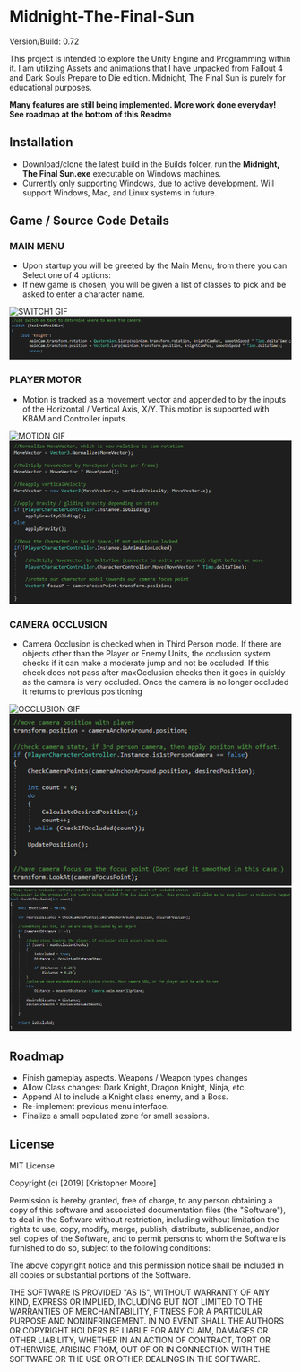 # Midnight-The-Final-Sun
Version/Build: 0.72

This project is intended to explore the Unity Engine and Programming within it. I am utilizing Assets and animations that I have unpacked from Fallout 4 and Dark Souls Prepare to Die edition. Midnight, The Final Sun is purely for educational purposes.

**Many features are still being implemented. More work done everyday! See roadmap at the bottom of this Readme**


## Installation

* Download/clone the latest build in the Builds folder, run the **Midnight, The Final Sun.exe** executable on Windows machines.
* Currently only supporting Windows, due to active development. Will support Windows, Mac, and Linux systems in future.


## Game / Source Code Details

### MAIN MENU
+ Upon startup you will be greeted by the Main Menu, from there you can Select one of 4 options:
+ If new game is chosen, you will be given a list of classes to pick and be asked to enter a character name.

![SWITCH1 GIF](images/clip1.gif "Switch Example 1")
![SWITCH CODE PNG](images/code1.PNG "Switch Code")

### PLAYER MOTOR
+ Motion is tracked as a movement vector and appended to by the inputs of the Horizontal / Vertical Axis, X/Y. This motion is supported with KBAM and Controller inputs.

![MOTION GIF](images/clip2.gif "Motion Example")
![MOTION CODE PNG](images/code2.PNG "Motion Code")

### CAMERA OCCLUSION
+ Camera Occlusion is checked when in Third Person mode. If there are objects other than the Player or Enemy Units, the occlusion system checks if it can make a moderate jump and not be occluded. If this check does not pass after maxOcclusion checks then it goes in quickly as the camera is very occluded. Once the camera is no longer occluded it returns to previous positioning

![OCCLUSION GIF](images/clip3.gif "Occlusion Example")
![OCCLUSION CODE PNG](images/code3.PNG "Occlusion Code")
![OCCLUSION CODE2 PNG](images/code4.PNG "Occlusion Code2")



## Roadmap

+ Finish gameplay aspects. Weapons / Weapon types changes
+ Allow Class changes: Dark Knight, Dragon Knight, Ninja, etc.
+ Append AI to include a Knight class enemy, and a Boss.
+ Re-implement previous menu interface.
+ Finalize a small populated zone for small sessions.


## License
MIT License

Copyright (c) [2019] [Kristopher Moore]

Permission is hereby granted, free of charge, to any person obtaining a copy
of this software and associated documentation files (the "Software"), to deal
in the Software without restriction, including without limitation the rights
to use, copy, modify, merge, publish, distribute, sublicense, and/or sell
copies of the Software, and to permit persons to whom the Software is
furnished to do so, subject to the following conditions:

The above copyright notice and this permission notice shall be included in all
copies or substantial portions of the Software.

THE SOFTWARE IS PROVIDED "AS IS", WITHOUT WARRANTY OF ANY KIND, EXPRESS OR
IMPLIED, INCLUDING BUT NOT LIMITED TO THE WARRANTIES OF MERCHANTABILITY,
FITNESS FOR A PARTICULAR PURPOSE AND NONINFRINGEMENT. IN NO EVENT SHALL THE
AUTHORS OR COPYRIGHT HOLDERS BE LIABLE FOR ANY CLAIM, DAMAGES OR OTHER
LIABILITY, WHETHER IN AN ACTION OF CONTRACT, TORT OR OTHERWISE, ARISING FROM,
OUT OF OR IN CONNECTION WITH THE SOFTWARE OR THE USE OR OTHER DEALINGS IN THE
SOFTWARE.
